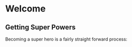 # Welcome

## Getting Super Powers

Becoming a super hero is a fairly straight forward process:






